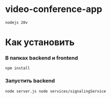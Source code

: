 # video-conference-app

``nodejs 20v``

# Как установить 

### В папках backend и frontend
``npm install ``

### Запустить backend

``node server.js node services/signalingService``